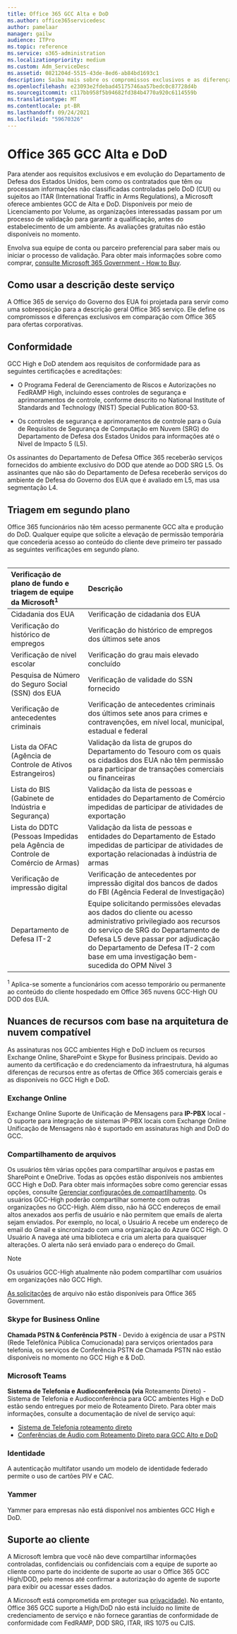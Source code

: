```yaml
---
title: Office 365 GCC Alta e DoD
ms.author: office365servicedesc
author: pamelaar
manager: gailw
audience: ITPro
ms.topic: reference
ms.service: o365-administration
ms.localizationpriority: medium
ms.custom: Adm_ServiceDesc
ms.assetid: 0821204d-5515-43de-8ed6-ab84bd1693c1
description: Saiba mais sobre os compromissos exclusivos e as diferenças dos ambientes Office 365 GCC Alta e DoD em comparação com o ambiente Office 365 comercial.
ms.openlocfilehash: e23093e2fdebad45175746aa57bedc0c87728d4b
ms.sourcegitcommit: c117bb958f5b94682fd384b4770a920c6114559b
ms.translationtype: MT
ms.contentlocale: pt-BR
ms.lasthandoff: 09/24/2021
ms.locfileid: "59670326"
---
```

# <a name="office-365-gcc-high-and-dod"></a>Office 365 GCC Alta e DoD

Para atender aos requisitos exclusivos e em evolução do Departamento de Defesa dos Estados Unidos, bem como os contratados que têm ou processam informações não classificadas controladas pelo DoD (CUI) ou sujeitos ao ITAR (International Traffic in Arms Regulations), a Microsoft oferece ambientes GCC de Alta e DoD. Disponíveis por meio de Licenciamento por Volume, as organizações interessadas passam por um processo de validação para garantir a qualificação, antes do estabelecimento de um ambiente. As avaliações gratuitas não estão disponíveis no momento. 
  
Envolva sua equipe de conta ou parceiro preferencial para saber mais ou iniciar o processo de validação. Para obter mais informações sobre como comprar, [consulte Microsoft 365 Government - How to Buy](./microsoft-365-government-how-to-buy.md).
  
## <a name="how-to-use-this-service-description"></a>Como usar a descrição deste serviço

A Office 365 de serviço do Governo dos EUA foi projetada para servir como uma sobreposição para a descrição geral Office 365 serviço. Ele define os compromissos e diferenças exclusivos em comparação com Office 365 para ofertas corporativas.
  
## <a name="compliance"></a>Conformidade

GCC High e DoD atendem aos requisitos de conformidade para as seguintes certificações e acreditações: 
  
- O Programa Federal de Gerenciamento de Riscos e Autorizações no FedRAMP High, incluindo esses controles de segurança e aprimoramentos de controle, conforme descrito no National Institute of Standards and Technology (NIST) Special Publication 800-53.
    
- Os controles de segurança e aprimoramentos de controle para o Guia de Requisitos de Segurança de Computação em Nuvem (SRG) do Departamento de Defesa dos Estados Unidos para informações até o Nível de Impacto 5 (L5).
    
Os assinantes do Departamento de Defesa Office 365 receberão serviços fornecidos do ambiente exclusivo do DOD que atende ao DOD SRG L5. Os assinantes que não são do Departamento de Defesa receberão serviços do ambiente de Defesa do Governo dos EUA que é avaliado em L5, mas usa segmentação L4.
  
## <a name="background-screening"></a>Triagem em segundo plano

Office 365 funcionários não têm acesso permanente GCC alta e produção do DoD. Qualquer equipe que solicite a elevação de permissão temporária que concederia acesso ao conteúdo do cliente deve primeiro ter passado as seguintes verificações em segundo plano.<br><br>
  
| Verificação de plano de fundo e triagem de equipe da Microsoft<sup>1</sup> | Descrição |
|:-----|:-----|
|Cidadania dos EUA  <br/> |Verificação de cidadania dos EUA  <br/> |
|Verificação do histórico de empregos  <br/> |Verificação do histórico de empregos dos últimos sete anos  <br/> |
|Verificação de nível escolar  <br/> |Verificação do grau mais elevado concluído  <br/> |
|Pesquisa de Número do Seguro Social (SSN) dos EUA  <br/> |Verificação de validade do SSN fornecido  <br/> |
|Verificação de antecedentes criminais  <br/> |Verificação de antecedentes criminais dos últimos sete anos para crimes e contravenções, em nível local, municipal, estadual e federal  <br/> |
|Lista da OFAC (Agência de Controle de Ativos Estrangeiros)  <br/> |Validação da lista de grupos do Departamento do Tesouro com os quais os cidadãos dos EUA não têm permissão para participar de transações comerciais ou financeiras  <br/> |
|Lista do BIS (Gabinete de Indústria e Segurança)  <br/> |Validação da lista de pessoas e entidades do Departamento de Comércio impedidas de participar de atividades de exportação  <br/> |
|Lista do DDTC (Pessoas Impedidas pela Agência de Controle de Comércio de Armas)  <br/> |Validação da lista de pessoas e entidades do Departamento de Estado impedidas de participar de atividades de exportação relacionadas à indústria de armas  <br/> |
|Verificação de impressão digital  <br/> |Verificação de antecedentes por impressão digital dos bancos de dados do FBI (Agência Federal de Investigação)  <br/> |
|Departamento de Defesa IT-2  <br/> |Equipe solicitando permissões elevadas aos dados do cliente ou acesso administrativo privilegiado aos recursos do serviço de SRG do Departamento de Defesa L5 deve passar por adjudicação do Departamento de Defesa IT-2 com base em uma investigação bem-sucedida do OPM Nível 3  <br/> |

<sup>1</sup> Aplica-se somente a funcionários com acesso temporário ou permanente ao conteúdo do cliente hospedado em Office 365 nuvens GCC-High OU DOD dos EUA.
## <a name="feature-nuances-based-on-compliant-cloud-architecture"></a>Nuances de recursos com base na arquitetura de nuvem compatível

As assinaturas nos GCC ambientes High e DoD incluem os recursos Exchange Online, SharePoint e Skype for Business principais. Devido ao aumento da certificação e do credenciamento da infraestrutura, há algumas diferenças de recursos entre as ofertas de Office 365 comerciais gerais e as disponíveis no GCC High e DoD.
  
### <a name="exchange-online"></a>Exchange Online

 Exchange Online Suporte de Unificação de Mensagens para **IP-PBX** local - O suporte para integração de sistemas IP-PBX locais com Exchange Online Unificação de Mensagens não é suportado em assinaturas high and DoD do GCC. 
  
### <a name="file-sharing"></a>Compartilhamento de arquivos

Os usuários têm várias opções para compartilhar arquivos e pastas em SharePoint e OneDrive. Todas as opções estão disponíveis nos ambientes GCC High e DoD. Para obter mais informações sobre como gerenciar essas opções, consulte [Gerenciar configurações de compartilhamento](/sharepoint/turn-external-sharing-on-or-off). Os usuários GCC-High poderão compartilhar somente com outras organizações no GCC-High. Além disso, não há GCC endereços de email altos anexados aos perfis de usuário e não permitem que emails de alerta sejam enviados. Por exemplo, no local, o Usuário A recebe um endereço de email do Gmail e sincronizado com uma organização do Azure GCC High. O Usuário A navega até uma biblioteca e cria um alerta para quaisquer alterações. O alerta não será enviado para o endereço do Gmail.

> [!NOTE]
> Os usuários GCC-High atualmente não podem compartilhar com usuários em organizações não GCC High.

[As solicitações](https://support.office.com/article/f54aa7f8-2589-4421-b351-d415fc3b83af) de arquivo não estão disponíveis para Office 365 Government.

### <a name="skype-for-business-online"></a>Skype for Business Online

 **Chamada PSTN &amp; Conferência PSTN** - Devido à exigência de usar a PSTN (Rede Telefônica Pública Comucionada) para serviços orientados para telefonia, os serviços de Conferência PSTN de Chamada PSTN não estão disponíveis no momento no GCC High e &amp; DoD.

### <a name="microsoft-teams"></a>Microsoft Teams

**Sistema de Telefonia e Audioconferência (via** Roteamento Direto) - Sistema de Telefonia e Audioconferência para GCC ambientes High e DoD estão sendo entregues por meio de Roteamento Direto. Para obter mais informações, consulte a documentação de nível de serviço aqui:

- [Sistema de Telefonia roteamento direto](/microsoftteams/here-s-what-you-get-with-phone-system)
- [Conferências de Áudio com Roteamento Direto para GCC Alto e DoD](/microsoftteams/audio-conferencing-with-direct-routing-for-gcch-and-dod)

### <a name="identity"></a>Identidade

A autenticação multifator usando um modelo de identidade federado permite o uso de cartões PIV e CAC.
  
### <a name="yammer"></a>Yammer

Yammer para empresas não está disponível nos ambientes GCC High e DoD.
  
## <a name="customer-support"></a>Suporte ao cliente

A Microsoft lembra que você não deve compartilhar informações controladas, confidenciais ou confidenciais com a equipe de suporte ao cliente como parte do incidente de suporte ao usar o Office 365 GCC High/DOD, pelo menos até confirmar a autorização do agente de suporte para exibir ou acessar esses dados.

A Microsoft está comprometida em proteger sua [privacidade](https://privacy.microsoft.com/privacystatement)). No entanto, Office 365 GCC suporte a High/DoD não está incluído no limite de credenciamento de serviço e não fornece garantias de conformidade de conformidade com FedRAMP, DOD SRG, ITAR, IRS 1075 ou CJIS.